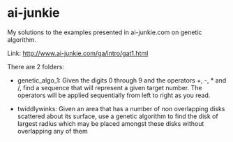 # ai-junkie
My solutions to the examples presented in ai-junkie.com on genetic algorithm.

Link: http://www.ai-junkie.com/ga/intro/gat1.html

There are 2 folders: 

- genetic_algo_1: Given the digits 0 through 9 and the operators +, -, * and /,  find a sequence that will represent a given target number. The operators will be applied sequentially from left to right as you read.

- twiddlywinks: Given an area that has a number of non overlapping disks scattered about its surface, use a genetic algorithm to find the disk of largest radius which may be placed amongst these disks without overlapping any of them


